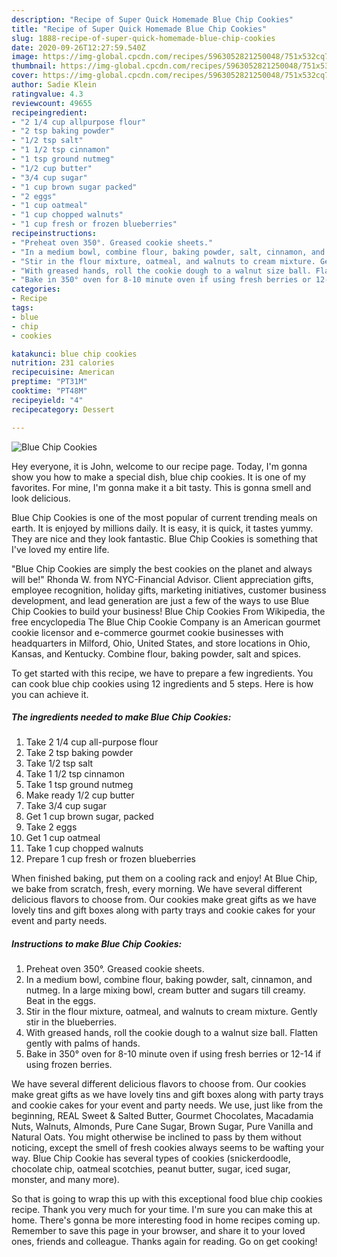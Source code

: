 ```yaml
---
description: "Recipe of Super Quick Homemade Blue Chip Cookies"
title: "Recipe of Super Quick Homemade Blue Chip Cookies"
slug: 1888-recipe-of-super-quick-homemade-blue-chip-cookies
date: 2020-09-26T12:27:59.540Z
image: https://img-global.cpcdn.com/recipes/5963052821250048/751x532cq70/blue-chip-cookies-recipe-main-photo.jpg
thumbnail: https://img-global.cpcdn.com/recipes/5963052821250048/751x532cq70/blue-chip-cookies-recipe-main-photo.jpg
cover: https://img-global.cpcdn.com/recipes/5963052821250048/751x532cq70/blue-chip-cookies-recipe-main-photo.jpg
author: Sadie Klein
ratingvalue: 4.3
reviewcount: 49655
recipeingredient:
- "2 1/4 cup allpurpose flour"
- "2 tsp baking powder"
- "1/2 tsp salt"
- "1 1/2 tsp cinnamon"
- "1 tsp ground nutmeg"
- "1/2 cup butter"
- "3/4 cup sugar"
- "1 cup brown sugar packed"
- "2 eggs"
- "1 cup oatmeal"
- "1 cup chopped walnuts"
- "1 cup fresh or frozen blueberries"
recipeinstructions:
- "Preheat oven 350°. Greased cookie sheets."
- "In a medium bowl, combine flour, baking powder, salt, cinnamon, and nutmeg. In a large mixing bowl, cream butter and sugars till creamy. Beat in the eggs."
- "Stir in the flour mixture, oatmeal, and walnuts to cream mixture. Gently stir in the blueberries."
- "With greased hands, roll the cookie dough to a walnut size ball. Flatten gently with palms of hands."
- "Bake in 350° oven for 8-10 minute oven if using fresh berries or 12-14 if using frozen berries."
categories:
- Recipe
tags:
- blue
- chip
- cookies

katakunci: blue chip cookies 
nutrition: 231 calories
recipecuisine: American
preptime: "PT31M"
cooktime: "PT48M"
recipeyield: "4"
recipecategory: Dessert

---
```



![Blue Chip Cookies](https://img-global.cpcdn.com/recipes/5963052821250048/751x532cq70/blue-chip-cookies-recipe-main-photo.jpg)

Hey everyone, it is John, welcome to our recipe page. Today, I'm gonna show you how to make a special dish, blue chip cookies. It is one of my favorites. For mine, I'm gonna make it a bit tasty. This is gonna smell and look delicious.

Blue Chip Cookies is one of the most popular of current trending meals on earth. It is enjoyed by millions daily. It is easy, it is quick, it tastes yummy. They are nice and they look fantastic. Blue Chip Cookies is something that I've loved my entire life.

&#34;Blue Chip Cookies are simply the best cookies on the planet and always will be!&#34; Rhonda W. from NYC-Financial Advisor. Client appreciation gifts, employee recognition, holiday gifts, marketing initiatives, customer business development, and lead generation are just a few of the ways to use Blue Chip Cookies to build your business! Blue Chip Cookies From Wikipedia, the free encyclopedia The Blue Chip Cookie Company is an American gourmet cookie licensor and e-commerce gourmet cookie businesses with headquarters in Milford, Ohio, United States, and store locations in Ohio, Kansas, and Kentucky. Combine flour, baking powder, salt and spices.


To get started with this recipe, we have to prepare a few ingredients. You can cook blue chip cookies using 12 ingredients and 5 steps. Here is how you can achieve it.

<!--inarticleads1-->

##### The ingredients needed to make Blue Chip Cookies:

1. Take 2 1/4 cup all-purpose flour
1. Take 2 tsp baking powder
1. Take 1/2 tsp salt
1. Take 1 1/2 tsp cinnamon
1. Take 1 tsp ground nutmeg
1. Make ready 1/2 cup butter
1. Take 3/4 cup sugar
1. Get 1 cup brown sugar, packed
1. Take 2 eggs
1. Get 1 cup oatmeal
1. Take 1 cup chopped walnuts
1. Prepare 1 cup fresh or frozen blueberries


When finished baking, put them on a cooling rack and enjoy! At Blue Chip, we bake from scratch, fresh, every morning. We have several different delicious flavors to choose from. Our cookies make great gifts as we have lovely tins and gift boxes along with party trays and cookie cakes for your event and party needs. 

<!--inarticleads2-->

##### Instructions to make Blue Chip Cookies:

1. Preheat oven 350°. Greased cookie sheets.
1. In a medium bowl, combine flour, baking powder, salt, cinnamon, and nutmeg. In a large mixing bowl, cream butter and sugars till creamy. Beat in the eggs.
1. Stir in the flour mixture, oatmeal, and walnuts to cream mixture. Gently stir in the blueberries.
1. With greased hands, roll the cookie dough to a walnut size ball. Flatten gently with palms of hands.
1. Bake in 350° oven for 8-10 minute oven if using fresh berries or 12-14 if using frozen berries.


We have several different delicious flavors to choose from. Our cookies make great gifts as we have lovely tins and gift boxes along with party trays and cookie cakes for your event and party needs. We use, just like from the beginning, REAL Sweet &amp; Salted Butter, Gourmet Chocolates, Macadamia Nuts, Walnuts, Almonds, Pure Cane Sugar, Brown Sugar, Pure Vanilla and Natural Oats. You might otherwise be inclined to pass by them without noticing, except the smell of fresh cookies always seems to be wafting your way. Blue Chip Cookie has several types of cookies (snickerdoodle, chocolate chip, oatmeal scotchies, peanut butter, sugar, iced sugar, monster, and many more). 

So that is going to wrap this up with this exceptional food blue chip cookies recipe. Thank you very much for your time. I'm sure you can make this at home. There's gonna be more interesting food in home recipes coming up. Remember to save this page in your browser, and share it to your loved ones, friends and colleague. Thanks again for reading. Go on get cooking!
